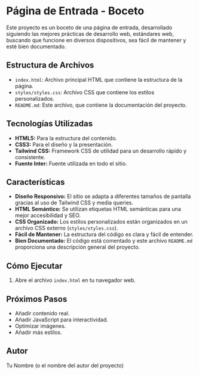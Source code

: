 # Página de Entrada - Boceto

Este proyecto es un boceto de una página de entrada, desarrollado siguiendo las mejores prácticas de desarrollo web, estándares web, buscando que funcione en diversos dispositivos, sea fácil de mantener y esté bien documentado.

## Estructura de Archivos

*   `index.html`: Archivo principal HTML que contiene la estructura de la página.
*   `styles/styles.css`: Archivo CSS que contiene los estilos personalizados.
*   `README.md`: Este archivo, que contiene la documentación del proyecto.

## Tecnologías Utilizadas

*   **HTML5:** Para la estructura del contenido.
*   **CSS3:** Para el diseño y la presentación.
*   **Tailwind CSS:** Framework CSS de utilidad para un desarrollo rápido y consistente.
*   **Fuente Inter:** Fuente utilizada en todo el sitio.

## Características

*   **Diseño Responsivo:** El sitio se adapta a diferentes tamaños de pantalla gracias al uso de Tailwind CSS y media queries.
*   **HTML Semántico:** Se utilizan etiquetas HTML semánticas para una mejor accesibilidad y SEO.
*   **CSS Organizado:** Los estilos personalizados están organizados en un archivo CSS externo (`styles/styles.css`).
*   **Fácil de Mantener:** La estructura del código es clara y fácil de entender.
*   **Bien Documentado:** El código está comentado y este archivo `README.md` proporciona una descripción general del proyecto.

## Cómo Ejecutar

1.  Abre el archivo `index.html` en tu navegador web.

## Próximos Pasos

*   Añadir contenido real.
*   Añadir JavaScript para interactividad.
*   Optimizar imágenes.
*   Añadir más estilos.

## Autor

Tu Nombre (o el nombre del autor del proyecto)
